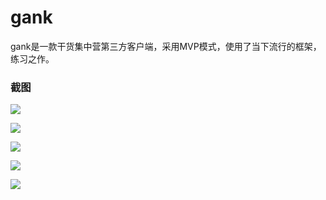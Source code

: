 # gank
gank是一款干货集中营第三方客户端，采用MVP模式，使用了当下流行的框架，练习之作。

### 截图

![](https://github.com/ttxxly/gank/blob/master/snapshoot/QQ%E6%88%AA%E5%9B%BE20171119181152.jpg)

![](https://github.com/ttxxly/gank/blob/master/snapshoot/QQ%E6%88%AA%E5%9B%BE20171119181228.jpg)

![](https://github.com/ttxxly/gank/blob/master/snapshoot/QQ%E6%88%AA%E5%9B%BE20171119181303.jpg)

![](https://github.com/ttxxly/gank/blob/master/snapshoot/QQ%E6%88%AA%E5%9B%BE20171119181335.jpg)

![](https://github.com/ttxxly/gank/blob/master/snapshoot/QQ%E6%88%AA%E5%9B%BE20171119181359.jpg)
